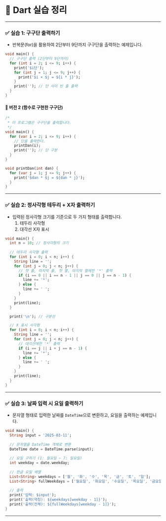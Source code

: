 # 📘 Dart 실습 정리

---

### ✅ 실습 1: 구구단 출력하기

- 반복문(for)을 활용하여 2단부터 9단까지 구구단을 출력하는 예제입니다.

```dart
void main() {
  // 구구단 출력 (2단부터 9단까지)
  for (int i = 2; i <= 9; i++) {
    print('$i단');
    for (int j = 1; j <= 9; j++) {
      print('$i × $j = ${i * j}');
    }
    print(''); // 단 사이 빈 줄 출력
  }
}
```

#### 📎 버전 2 (함수로 구현한 구구단)

```dart
/*
 * 이 프로그램은 구구단을 출력합니다.
 */
void main() {
  for (var i = 2; i <= 9; i++) {
    // 단을 출력한다.
    printDan(i);
    print(''); // 단 구분
  }
}

void printDan(int dan) {
  for (var j = 1; j <= 9; j++) {
    print('$dan * $j = ${dan * j}');
  }
}
```

---

### ✅ 실습 2: 정사각형 테두리 + X자 출력하기

- 입력된 정사각형 크기를 기준으로 두 가지 형태를 출력합니다.
  1. 테두리 사각형
  2. 대각선 X자 표시

```dart
void main() {
  int n = 10; // 정사각형의 크기
  
  // 테두리 사각형 출력
  for (int i = 0; i < n; i++) {
    String line = '';
    for (int j = 0; j < n; j++) {
      // 첫 줄, 마지막 줄, 첫 열, 마지막 열에만 '*' 출력
      if (i == 0 || i == n - 1 || j == 0 || j == n - 1) {
        line += '*';
      } else {
        line += ' ';
      }
    }
    print(line);
  }

  print('\n'); // 구분선

  // X 표시 사각형
  for (int i = 0; i < n; i++) {
    String line = '';
    for (int j = 0; j < n; j++) {
      // 대각선에만 '*' 출력
      if (i == j || i + j == n - 1) {
        line += '*';
      } else {
        line += ' ';
      }
    }
    print(line);
  }
}
```

---

### ✅ 실습 3: 날짜 입력 시 요일 출력하기

- 문자열 형태로 입력한 날짜를 `DateTime`으로 변환하고, 요일을 출력하는 예제입니다.

```dart
void main() {
  String input = '2025-03-11';
  
  // 문자열을 DateTime 객체로 변환
  DateTime date = DateTime.parse(input);
  
  // 요일 구하기 (1: 월요일 ~ 7: 일요일)
  int weekday = date.weekday;
  
  // 한글 요일 배열
  List<String> weekdays = ['월', '화', '수', '목', '금', '토', '일'];
  List<String> fullWeekdays = ['월요일', '화요일', '수요일', '목요일', '금요일', '토요일', '일요일'];
  
  // 출력
  print('입력: $input');
  print('출력(약칭): ${weekdays[weekday - 1]}');
  print('출력(전체): ${fullWeekdays[weekday - 1]}');
}
```

---

